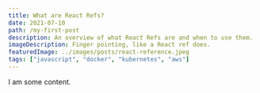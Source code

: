 ```yaml
---
title: What are React Refs?
date: 2021-07-10
path: /my-first-post
description: An overview of what React Refs are and when to use them.
imageDescription: Finger pointing, like a React ref does.
featuredImage: ../images/posts/react-reference.jpeg
tags: ["javascript", "docker", "kubernetes", "aws"]
---
```


I am some content.

